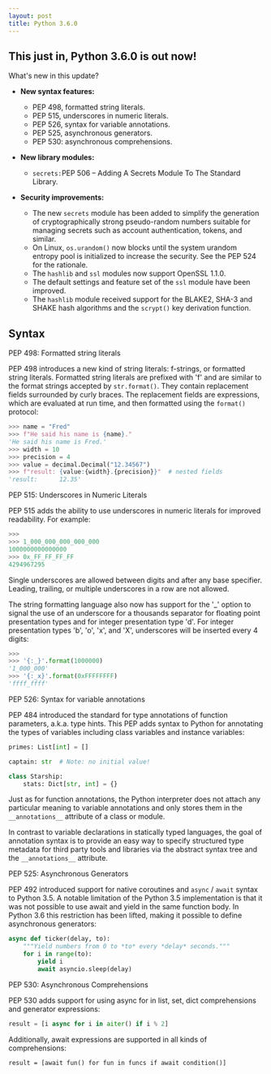 ```yaml
---
layout: post
title: Python 3.6.0
---
```


## This just in, Python 3.6.0 is out now!

What's new in this update?

- **New syntax features:**

	- PEP 498, formatted string literals.
	- PEP 515, underscores in numeric literals.
	- PEP 526, syntax for variable annotations.
	- PEP 525, asynchronous generators.
	- PEP 530: asynchronous comprehensions.

- **New library modules:**

	- `secrets:`PEP 506 – Adding A Secrets Module To The Standard Library.

- **Security improvements:**

	- The new `secrets` module has been added to simplify the generation of cryptographically strong pseudo-random numbers suitable for managing secrets such as account authentication, tokens, and similar.
	- On Linux, `os.urandom()` now blocks until the system urandom entropy pool is initialized to increase the security. See the PEP 524 for the rationale.
	- The `hashlib` and `ssl` modules now support OpenSSL 1.1.0.
	- The default settings and feature set of the `ssl` module have been improved.
	- The `hashlib` module received support for the BLAKE2, SHA-3 and SHAKE hash algorithms and the `scrypt()` key derivation function.

## Syntax

PEP 498: Formatted string literals

PEP 498 introduces a new kind of string literals: f-strings, or formatted string literals.
Formatted string literals are prefixed with 'f' and are similar to the format strings accepted by `str.format()`. They contain replacement fields surrounded by curly braces. The replacement fields are expressions, which are evaluated at run time, and then formatted using the `format()` protocol:

```Python
>>> name = "Fred"
>>> f"He said his name is {name}."
'He said his name is Fred.'
>>> width = 10
>>> precision = 4
>>> value = decimal.Decimal("12.34567")
>>> f"result: {value:{width}.{precision}}"  # nested fields
'result:      12.35'
```


PEP 515: Underscores in Numeric Literals

PEP 515 adds the ability to use underscores in numeric literals for improved readability. For example:

```Python
>>>
>>> 1_000_000_000_000_000
1000000000000000
>>> 0x_FF_FF_FF_FF
4294967295
```

Single underscores are allowed between digits and after any base specifier. Leading, trailing, or multiple underscores in a row are not allowed.

The string formatting language also now has support for the '_' option to signal the use of an underscore for a thousands separator for floating point presentation types and for integer presentation type 'd'. For integer presentation types 'b', 'o', 'x', and 'X', underscores will be inserted every 4 digits:

```Python
>>>
>>> '{:_}'.format(1000000)
'1_000_000'
>>> '{:_x}'.format(0xFFFFFFFF)
'ffff_ffff'
```


PEP 526: Syntax for variable annotations

PEP 484 introduced the standard for type annotations of function parameters, a.k.a. type hints. This PEP adds syntax to Python for annotating the types of variables including class variables and instance variables:

```Python
primes: List[int] = []

captain: str  # Note: no initial value!

class Starship:
    stats: Dict[str, int] = {}
```

Just as for function annotations, the Python interpreter does not attach any particular meaning to variable annotations and only stores them in the `__annotations__` attribute of a class or module.

In contrast to variable declarations in statically typed languages, the goal of annotation syntax is to provide an easy way to specify structured type metadata for third party tools and libraries via the abstract syntax tree and the `__annotations__` attribute.


PEP 525: Asynchronous Generators

PEP 492 introduced support for native coroutines and `async` / `await` syntax to Python 3.5. A notable limitation of the Python 3.5 implementation is that it was not possible to use await and yield in the same function body. In Python 3.6 this restriction has been lifted, making it possible to define asynchronous generators:

```Python
async def ticker(delay, to):
    """Yield numbers from 0 to *to* every *delay* seconds."""
    for i in range(to):
        yield i
        await asyncio.sleep(delay)
```


PEP 530: Asynchronous Comprehensions

PEP 530 adds support for using async for in list, set, dict comprehensions and generator expressions:

```Python
result = [i async for i in aiter() if i % 2]
```

Additionally, await expressions are supported in all kinds of comprehensions:

`result = [await fun() for fun in funcs if await condition()]`
